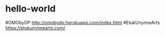 # hello-world
#OMObyDP
http://omobydp.herokuapp.com/index.html
#EtukUnyimeArts
https://etukunyimearts.com/
